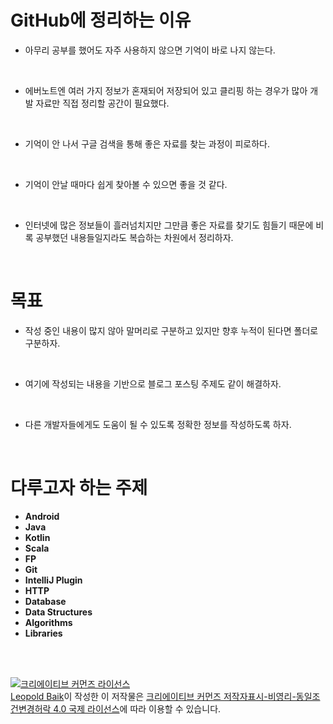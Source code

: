 # GitHub에 정리하는 이유
  * 아무리 공부를 했어도 자주 사용하지 않으면 기억이 바로 나지 않는다.
  </br>
  
  * 에버노트엔 여러 가지 정보가 혼재되어 저장되어 있고 클리핑 하는 경우가 많아 개발 자료만 직접 정리할 공간이 필요했다.
  </br>
  
  * 기억이 안 나서 구글 검색을 통해 좋은 자료를 찾는 과정이 피로하다.
  </br>
  
  * 기억이 안날 때마다 쉽게 찾아볼 수 있으면 좋을 것 같다.
  </br>
  
  * 인터넷에 많은 정보들이 흘러넘치지만 그만큼 좋은 자료를 찾기도 힘들기 때문에 비록 공부했던 내용들일지라도 복습하는 차원에서 정리하자.
  </br>

# 목표
  * 작성 중인 내용이 많지 않아 말머리로 구분하고 있지만 향후 누적이 된다면 폴더로 구분하자.
  </br>
  
  * 여기에 작성되는 내용을 기반으로 블로그 포스팅 주제도 같이 해결하자.
  </br>
  
  * 다른 개발자들에게도 도움이 될 수 있도록 정확한 정보를 작성하도록 하자.
  </br>
  
# 다루고자 하는 주제
  * **Android**
  * **Java**
  * **Kotlin**
  * **Scala**
  * **FP**
  * **Git**
  * **IntelliJ Plugin**
  * **HTTP**
  * **Database**
  * **Data Structures**
  * **Algorithms**
  * **Libraries**
  </br>
  </br>



<a rel="license" href="http://creativecommons.org/licenses/by-nc-sa/4.0/"><img alt="크리에이티브 커먼즈 라이선스" style="border-width:0" src="https://i.creativecommons.org/l/by-nc-sa/4.0/88x31.png" /></a>
</br>
<a href='https://medium.com/@joongwon' target='_blank'>Leopold Baik</a>이 작성한 이 저작물은
<a rel="license" href="http://creativecommons.org/licenses/by-nc-sa/4.0/">크리에이티브 커먼즈 저작자표시-비영리-동일조건변경허락 4.0 국제 라이선스</a>에 따라 이용할 수 있습니다.

